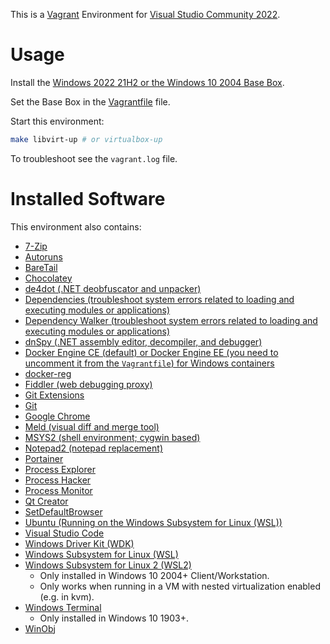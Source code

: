 This is a [Vagrant](https://www.vagrantup.com/) Environment for [Visual Studio Community 2022](https://www.visualstudio.com/vs/community/).


# Usage

Install the [Windows 2022 21H2 or the Windows 10 2004 Base Box](https://github.com/rgl/windows-vagrant).

Set the Base Box in the [Vagrantfile](Vagrantfile) file.

Start this environment:

```bash
make libvirt-up # or virtualbox-up
```

To troubleshoot see the `vagrant.log` file.


# Installed Software

This environment also contains:

* [7-Zip](http://www.7-zip.org/)
* [Autoruns](https://docs.microsoft.com/en-us/sysinternals/downloads/autoruns)
* [BareTail](https://www.baremetalsoft.com/baretail/)
* [Chocolatey](https://chocolatey.org/)
* [de4dot (.NET deobfuscator and unpacker)](https://github.com/0xd4d/de4dot)
* [Dependencies (troubleshoot system errors related to loading and executing modules or applications)](https://github.com/lucasg/Dependencies)
* [Dependency Walker (troubleshoot system errors related to loading and executing modules or applications)](http://www.dependencywalker.com/)
* [dnSpy (.NET assembly editor, decompiler, and debugger)](https://github.com/0xd4d/dnSpy)
* [Docker Engine CE (default) or Docker Engine EE (you need to uncomment it from the `Vagrantfile`) for Windows containers](https://www.docker.com/products/docker-engine)
* [docker-reg](https://github.com/genuinetools/reg)
* [Fiddler (web debugging proxy)](http://www.telerik.com/fiddler)
* [Git Extensions](https://gitextensions.github.io/)
* [Git](https://git-for-windows.github.io/)
* [Google Chrome](https://www.google.com/chrome/)
* [Meld (visual diff and merge tool)](http://meldmerge.org/)
* [MSYS2 (shell environment; cygwin based)](http://msys2.github.io/)
* [Notepad2 (notepad replacement)](http://www.flos-freeware.ch/notepad2.html)
* [Portainer](https://github.com/portainer/portainer)
* [Process Explorer](https://docs.microsoft.com/en-us/sysinternals/downloads/process-explorer)
* [Process Hacker](https://github.com/processhacker2/processhacker2)
* [Process Monitor](https://docs.microsoft.com/en-us/sysinternals/downloads/procmon)
* [Qt Creator](http://doc.qt.io/qtcreator/)
* [SetDefaultBrowser](https://kolbi.cz/blog/2017/11/10/setdefaultbrowser-set-the-default-browser-per-user-on-windows-10-and-server-2016-build-1607/)
* [Ubuntu (Running on the Windows Subsystem for Linux (WSL))](https://docs.microsoft.com/en-us/windows/wsl)
* [Visual Studio Code](https://code.visualstudio.com/)
* [Windows Driver Kit (WDK)](https://docs.microsoft.com/en-us/windows-hardware/drivers/)
* [Windows Subsystem for Linux (WSL)](https://docs.microsoft.com/en-us/windows/wsl/)
* [Windows Subsystem for Linux 2 (WSL2)](https://docs.microsoft.com/en-us/windows/wsl/)
  * Only installed in Windows 10 2004+ Client/Workstation.
  * Only works when running in a VM with nested virtualization enabled (e.g. in kvm).
* [Windows Terminal](https://github.com/microsoft/terminal)
  * Only installed in Windows 10 1903+.
* [WinObj](https://docs.microsoft.com/en-us/sysinternals/downloads/winobj)
